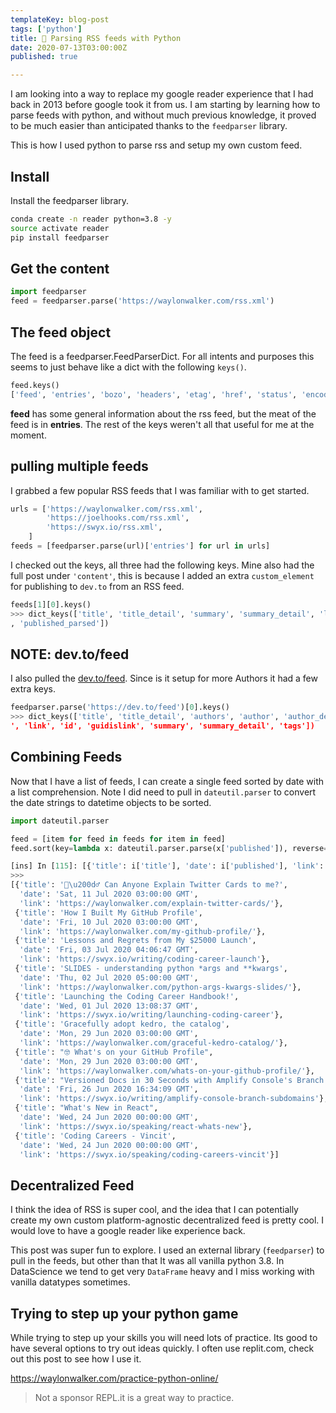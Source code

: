 ```yaml
---
templateKey: blog-post
tags: ['python']
title: 🐍 Parsing RSS feeds with Python
date: 2020-07-13T03:00:00Z
published: true

---
```


I am looking into a way to replace my google reader experience that I had back
in 2013 before google took it from us.  I am starting by learning how to parse
feeds with python, and without much previous knowledge, it proved to be much
easier than anticipated thanks to the `feedparser` library.

This is how I used python to parse rss and setup my own custom feed.


## Install

Install the feedparser library.

``` bash
conda create -n reader python=3.8 -y
source activate reader
pip install feedparser
```

## Get the content

```python
import feedparser
feed = feedparser.parse('https://waylonwalker.com/rss.xml')
```

## The feed object

The feed is a feedparser.FeedParserDict.  For all intents and purposes this
seems to just behave like a dict with the following `keys()`.

``` python
feed.keys()
['feed', 'entries', 'bozo', 'headers', 'etag', 'href', 'status', 'encoding', 'version', 'namespaces', 'content'])
```

**feed** has some general information about the rss feed, but the meat of the
feed is in **entries**.  The rest of the keys weren't all that useful for me at
the moment.


## pulling multiple feeds

I grabbed a few popular RSS feeds that I was familiar with to get started.

```python
urls = ['https://waylonwalker.com/rss.xml',
        'https://joelhooks.com/rss.xml',
        'https://swyx.io/rss.xml',
    ]
feeds = [feedparser.parse(url)['entries'] for url in urls]
```

I checked out the keys, all three had the following keys.  Mine also had the
full post under `'content'`, this is because I added an extra `custom_element`
for publishing to `dev.to` from an RSS feed.

``` python
feeds[1][0].keys()
>>> dict_keys(['title', 'title_detail', 'summary', 'summary_detail', 'links', 'link', 'id', 'guidislink', 'published'
, 'published_parsed'])
```


## NOTE: dev.to/feed

I also pulled the [dev.to/feed](https://dev.to/feed).  Since is it setup for
more Authors it had a few extra keys.

``` python
feedparser.parse('https://dev.to/feed')[0].keys()
>>> dict_keys(['title', 'title_detail', 'authors', 'author', 'author_detail', 'published', 'published_parsed', 'links
', 'link', 'id', 'guidislink', 'summary', 'summary_detail', 'tags'])
```


## Combining Feeds

Now that I have a list of feeds, I can create a single feed sorted by date with
a list comprehension.  Note I did need to pull in `dateutil.parser` to convert
the date strings to datetime objects to be sorted.

``` python
import dateutil.parser

feed = [item for feed in feeds for item in feed]
feed.sort(key=lambda x: dateutil.parser.parse(x['published']), reverse=True)
```

```python
[ins] In [115]: [{'title': i['title'], 'date': i['published'], 'link': i['link']}  for i in feed[:10]]
>>>
[{'title': '🙋\u200d♂️ Can Anyone Explain Twitter Cards to me?',
  'date': 'Sat, 11 Jul 2020 03:00:00 GMT',
  'link': 'https://waylonwalker.com/explain-twitter-cards/'},
 {'title': 'How I Built My GitHub Profile',
  'date': 'Fri, 10 Jul 2020 03:00:00 GMT',
  'link': 'https://waylonwalker.com/my-github-profile/'},
 {'title': 'Lessons and Regrets from My $25000 Launch',
  'date': 'Fri, 03 Jul 2020 04:06:47 GMT',
  'link': 'https://swyx.io/writing/coding-career-launch'},
 {'title': 'SLIDES - understanding python *args and **kwargs',
  'date': 'Thu, 02 Jul 2020 05:00:00 GMT',
  'link': 'https://waylonwalker.com/python-args-kwargs-slides/'},
 {'title': 'Launching the Coding Career Handbook!',
  'date': 'Wed, 01 Jul 2020 13:08:37 GMT',
  'link': 'https://swyx.io/writing/launching-coding-career'},
 {'title': 'Gracefully adopt kedro, the catalog',
  'date': 'Mon, 29 Jun 2020 03:00:00 GMT',
  'link': 'https://waylonwalker.com/graceful-kedro-catalog/'},
 {'title': "🤓 What's on your GitHub Profile",
  'date': 'Mon, 29 Jun 2020 03:00:00 GMT',
  'link': 'https://waylonwalker.com/whats-on-your-github-profile/'},
 {'title': "Versioned Docs in 30 Seconds with Amplify Console's Branch Subdomains",
  'date': 'Fri, 26 Jun 2020 16:34:09 GMT',
  'link': 'https://swyx.io/writing/amplify-console-branch-subdomains'},
 {'title': "What's New in React",
  'date': 'Wed, 24 Jun 2020 00:00:00 GMT',
  'link': 'https://swyx.io/speaking/react-whats-new'},
 {'title': 'Coding Careers - Vincit',
  'date': 'Wed, 24 Jun 2020 00:00:00 GMT',
  'link': 'https://swyx.io/speaking/coding-careers-vincit'}]
```


## Decentralized Feed

I think the idea of RSS is super cool, and the idea that I can potentially
create my own custom platform-agnostic decentralized feed is pretty cool.  I
would love to have a google reader like experience back.

This post was super fun to explore.  I used an external library (`feedparser`)
to pull in the feeds, but other than that It was all vanilla python 3.8.  In
DataScience we tend to get very `DataFrame` heavy and I miss working with
vanilla datatypes sometimes.

## Trying to step up your python game

While trying to step up your skills you will need lots of practice.  Its good
to have several options to try out ideas quickly.  I often use replit.com,
check out this post to see how I use it.

https://waylonwalker.com/practice-python-online/

> Not a sponsor REPL.it is a great way to practice.
